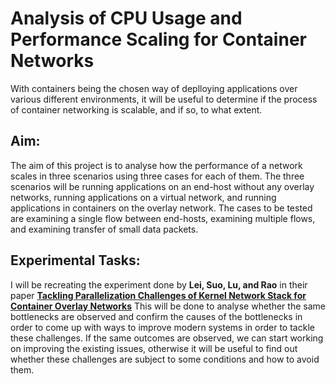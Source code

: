 # Analysis of CPU Usage and Performance Scaling for Container Networks
With containers being the chosen way of deplloying applications over various different environments, it will be useful to determine if the process of container networking is scalable, and if so, to what extent.

## Aim:
The aim of this project is to analyse how the performance of a network scales in three scenarios using three cases for each of them.
The three scenarios will be running applications on an end-host without any overlay networks, running applications on a virtual network, and running applications in containers on the overlay network. The cases to be tested are examining a single flow between end-hosts, examining multiple flows, and examining transfer of small data packets.

## Experimental Tasks:
I will be recreating the experiment done by **Lei, Suo, Lu, and Rao** in their paper [**Tackling Parallelization Challenges of Kernel Network Stack for Container Overlay Networks**](https://www.usenix.org/system/files/hotcloud19-paper-lei.pdf)
This will be done to analyse whether the same bottlenecks are observed and confirm the causes of the bottlenecks in order to come up with ways to improve modern systems in order to tackle these challenges.
If the same outcomes are observed, we can start working on improving the existing issues, otherwise it will be useful to find out whether these challenges are subject to some conditions and how to avoid them.
